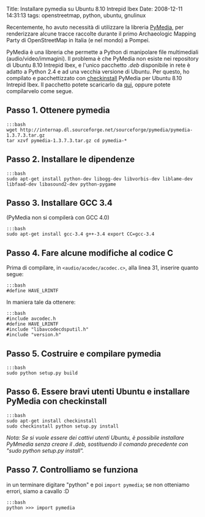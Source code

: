 Title: Installare pymedia su Ubuntu 8.10 Intrepid Ibex
Date:  2008-12-11 14:31:13
tags: openstreetmap, python, ubuntu, gnulinux

Recentemente, ho avuto necessità di utilizzare la
libreria [PyMedia][1], per renderizzare alcune tracce raccolte durante il
primo Archaeologic Mapping Party di OpenStreetMap in Italia (e nel mondo) a
Pompei.


PyMedia è una libreria che permette a Python di manipolare file
multimediali (audio/video/immagini). Il problema è che PyMedia non esiste nei
repository di Ubuntu 8.10 Intrepid Ibex, e l'unico pacchetto _.deb_ disponibile
in rete è adatto a Python 2.4 e ad una vecchia versione di Ubuntu. Per questo,
ho compilato e pacchettizzato con [checkinstall][2] PyMedia per Ubuntu 8.10
Intrepid Ibex. Il pacchetto potete scaricarlo da [qui][3], oppure potete
compilarvelo come segue.

## Passo 1. Ottenere pymedia ##

    :::bash
	wget http://internap.dl.sourceforge.net/sourceforge/pymedia/pymedia-1.3.7.3.tar.gz
	tar xzvf pymedia-1.3.7.3.tar.gz cd pymedia-*

## Passo 2. Installare le dipendenze ##

    :::bash
	sudo apt-get install python-dev libogg-dev libvorbis-dev liblame-dev libfaad-dev libasound2-dev python-pygame

## Passo 3. Installare GCC 3.4 ##
(PyMedia non si compilerà con GCC 4.0)

    :::bash
	sudo apt-get install gcc-3.4 g++-3.4 export CC=gcc-3.4

## Passo 4. Fare alcune modifiche al codice C ##
Prima di compilare, in `<audio/acodec/acodec.c>`, alla
linea 31, inserire quanto segue:

    :::bash
	#define HAVE_LRINTF

In maniera tale da ottenere:

    :::bash
	#include avcodec.h
	#define HAVE_LRINTF
	#include "libavcodecdsputil.h"
	#include "version.h"

## Passo 5. Costruire e compilare pymedia ##

    :::bash
	sudo python setup.py build

## Passo 6. Essere bravi utenti Ubuntu e installare PyMedia con checkinstall ##

    :::bash
	sudo apt-get install checkinstall
	sudo checkinstall python setup.py install

_Nota: Se si vuole essere dei cattivi utenti Ubuntu, è possibile installare
PyMmedia senza creare il .deb, sostituendo il comando precedente con "sudo
python setup.py install"._

## Passo 7. Controlliamo se funziona ##
in un terminare digitare "python" e poi
`import pymedia`; se non otteniamo errori, siamo a cavallo :D

    :::bash
	python >>> import pymedia

   [1]: http://pymedia.org/

   [2]: http://asic-linux.com.mx/%7Eizto/checkinstall/

   [3]: http://dl.dropbox.com/u/369614/software/pymedia_1.3.7.3-1_i386.deb 
